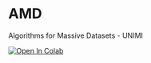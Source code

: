 # AMD
Algorithms for Massive Datasets - UNIMI

[![Open In Colab](https://colab.research.google.com/assets/colab-badge.svg)](https://colab.research.google.com/github/MattiaFerraretto/AMD/blob/main/AMD-project.ipynb)
